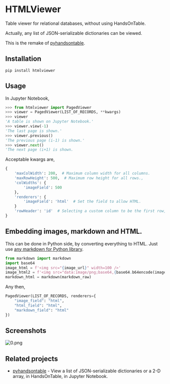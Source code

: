 # HTMLViewer

Table viewer for relational databases, without using HandsOnTable.

Actually, any list of JSON-serializable dictionaries can be viewed.

This is the remake of [pyhandsontable](https://github.com/patarapolw/pyhandsontable).

## Installation

```
pip install htmlviewer
```

## Usage

In Jupyter Notebook,

```python
>>> from htmlviewer import PagedViewer
>>> viewer = PagedViewer(LIST_OF_RECORDS, **kwargs)
>>> viewer
'A table is shown on Jupyter Notebook.'
>>> viewer.view(-1)
'The last page is shown.'
>>> viewer.previous()
'The previous page (i-1) is shown.'
>>> viewer.next()
'The next page (i+1) is shown.
```

Acceptable kwargs are,

```python
{
    'maxColWidth': 200,  # Maximum column width for all columns.
    'maxRowHeight': 500,  # Maximum row height for all rows.,
    'colWidths': {
        'imageField': 500
    },
    'renderers': {
        'imageField': 'html'  # Set the field to allow HTML.
    }
    'rowHeader': 'id'  # Selecting a custom column to be the first row, aka rowHeader.
}
```

## Embedding images, markdown and HTML.

This can be done in Python side, by converting everything to HTML. Just use [any markdown for Python library](https://github.com/Python-Markdown/markdown).

```python
from markdown import markdown
import base64
image_html = f'<img src="{image_url}" width=100 />'
image_html2 = f'<img src="data:image/png;base64,{base64.b64encode(image_bytes).decode()}" />'
markdown_html = markdown(markdown_raw)
```

Any then,

```python
PagedViewer(LIST_OF_RECORDS, renderers={
    "image_field": "html",
    "html_field": "html",
    "markdown_field": "html"
})
```

## Screenshots

![0.png](/screenshots/0.png)

## Related projects

- [pyhandsontable](https://github.com/patarapolw/pyhandsontable) - View a list of JSON-serializable dictionaries or a 2-D array, in HandsOnTable, in Jupyter Notebook.
